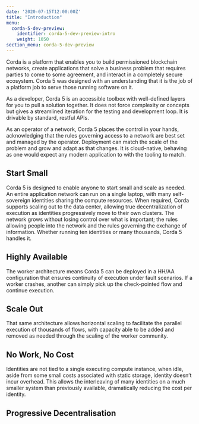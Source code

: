 ```yaml
---
date: '2020-07-15T12:00:00Z'
title: "Introduction"
menu:
  corda-5-dev-preview:
    identifier: corda-5-dev-preview-intro
    weight: 1050
section_menu: corda-5-dev-preview
---
```


Corda is a platform that enables you to build permissioned blockchain networks, create applications that solve a business problem that requires parties to come to some agreement, and interact in a completely secure ecosystem.
Corda 5 was designed with an understanding that it is the job of a platform job to serve those running software on it.

As a developer, Corda 5 is an accessible toolbox with well-defined layers for you to pull a solution together.
It does not force complexity or concepts but gives a streamlined iteration for the testing and development loop.
It is drivable by standard, restful APIs.

As an operator of a network, Corda 5 places the control in your hands, acknowledging that the rules governing access to a network are best set and managed by the operator. Deployment can match the scale of the problem and grow and adapt as that changes.
It is cloud-native, behaving as one would expect any modern application to with the tooling to match.

## Start Small
Corda 5 is designed to enable anyone to start small and scale as needed. An entire application network can run on a single laptop, with many self-sovereign identities sharing the compute resources. When required, Corda supports scaling out to the data center, allowing true decentralization of execution as identities progressively move to their own clusters. The network grows without losing control over what is important; the rules allowing people into the network and the rules governing the exchange of information. Whether running ten identities or many thousands, Corda 5 handles it.

## Highly Available
The worker architecture means Corda 5 can be deployed in a HH/AA configuration that ensures continuity of execution under fault scenarios. If a worker crashes, another can simply pick up the check-pointed flow and continue execution.
## Scale Out
That same architecture allows horizontal scaling to facilitate the parallel execution of thousands of flows, with capacity able to be added and removed as needed through the scaling of the worker community.

## No Work, No Cost
Identities are not tied to a single executing compute instance, when idle, aside from some small costs associated with static storage, identity doesn’t incur overhead. This allows the interleaving of many identities on a much smaller system than previously available, dramatically reducing the cost per identity.

## Progressive Decentralisation
